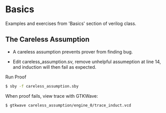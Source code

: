 # Basics

Examples and exercises from 'Basics' section of verilog class.

## The Careless Assumption

- A careless assumption prevents prover from finding bug.

- Edit careless_assumption.sv, remove unhelpful assumeption at line 14, and induction will then fail as expected.

Run Proof
```bash
$ sby -f careless_assumption.sby
```

When proof fails, view trace with GTKWave:

```bash
$ gtkwave careless_assumption/engine_0/trace_induct.vcd
```